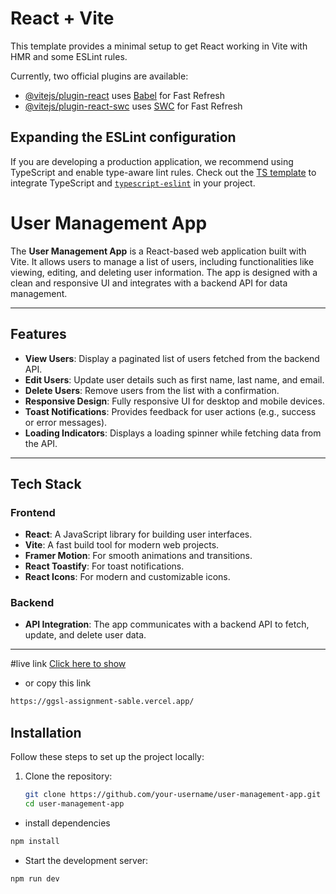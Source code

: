 # React + Vite

This template provides a minimal setup to get React working in Vite with HMR and some ESLint rules.

Currently, two official plugins are available:

- [@vitejs/plugin-react](https://github.com/vitejs/vite-plugin-react/blob/main/packages/plugin-react/README.md) uses [Babel](https://babeljs.io/) for Fast Refresh
- [@vitejs/plugin-react-swc](https://github.com/vitejs/vite-plugin-react-swc) uses [SWC](https://swc.rs/) for Fast Refresh

## Expanding the ESLint configuration

If you are developing a production application, we recommend using TypeScript and enable type-aware lint rules. Check out the [TS template](https://github.com/vitejs/vite/tree/main/packages/create-vite/template-react-ts) to integrate TypeScript and [`typescript-eslint`](https://typescript-eslint.io) in your project.



# User Management App

The **User Management App** is a React-based web application built with Vite. It allows users to manage a list of users, including functionalities like viewing, editing, and deleting user information. The app is designed with a clean and responsive UI and integrates with a backend API for data management.

---

## Features

- **View Users**: Display a paginated list of users fetched from the backend API.
- **Edit Users**: Update user details such as first name, last name, and email.
- **Delete Users**: Remove users from the list with a confirmation.
- **Responsive Design**: Fully responsive UI for desktop and mobile devices.
- **Toast Notifications**: Provides feedback for user actions (e.g., success or error messages).
- **Loading Indicators**: Displays a loading spinner while fetching data from the API.

---

## Tech Stack

### Frontend
- **React**: A JavaScript library for building user interfaces.
- **Vite**: A fast build tool for modern web projects.
- **Framer Motion**: For smooth animations and transitions.
- **React Toastify**: For toast notifications.
- **React Icons**: For modern and customizable icons.

### Backend
- **API Integration**: The app communicates with a backend API to fetch, update, and delete user data.

---

#live link
[Click here to show](https://ggsl-assignment-sable.vercel.app/)
- or copy this link
```bash
https://ggsl-assignment-sable.vercel.app/
```

## Installation

Follow these steps to set up the project locally:

1. Clone the repository:
   ```bash
   git clone https://github.com/your-username/user-management-app.git
   cd user-management-app
   ```
- install dependencies
```bash
npm install
```
* Start the development server:
 ```bash
 npm run dev
 ```
